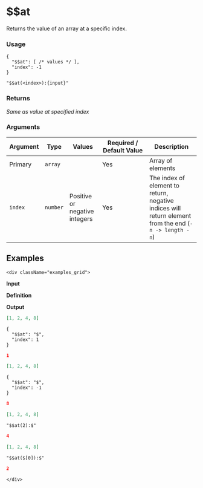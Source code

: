 # $$at

Returns the value of an array at a specific index.

### Usage
```transformers
{
  "$$at": [ /* values */ ],
  "index": -1
}
```
```transformers
"$$at(<index>):{input}"
```
### Returns
_Same as value at specified index_

### Arguments
| Argument | Type     | Values                        | Required / Default&nbsp;Value | Description                                                                                            |
|----------|----------|-------------------------------|-------------------------------|--------------------------------------------------------------------------------------------------------|
| Primary  | `array`  |                               | Yes                           | Array of elements                                                                                      |
| `index`  | `number` | Positive or negative integers | Yes                           | The index of element to return, negative indices will return element from the end (`-n -> length - n`) |  


## Examples

```mdx-code-block
<div className="examples_grid">
```

**Input**

**Definition**

**Output**

```json
[1, 2, 4, 8]
```
```transformers
{ 
  "$$at": "$",
  "index": 1 
}
```
```json
1
```

```json
[1, 2, 4, 8]
```
```transformers
{ 
  "$$at": "$",
  "index": -1 
}
```
```json
8
```

```json
[1, 2, 4, 8]
```
```transformers
"$$at(2):$"
```
```json
4
```

```json
[1, 2, 4, 8]
```
```transformers
"$$at($[0]):$"
```
```json
2
```

```mdx-code-block
</div>
```
